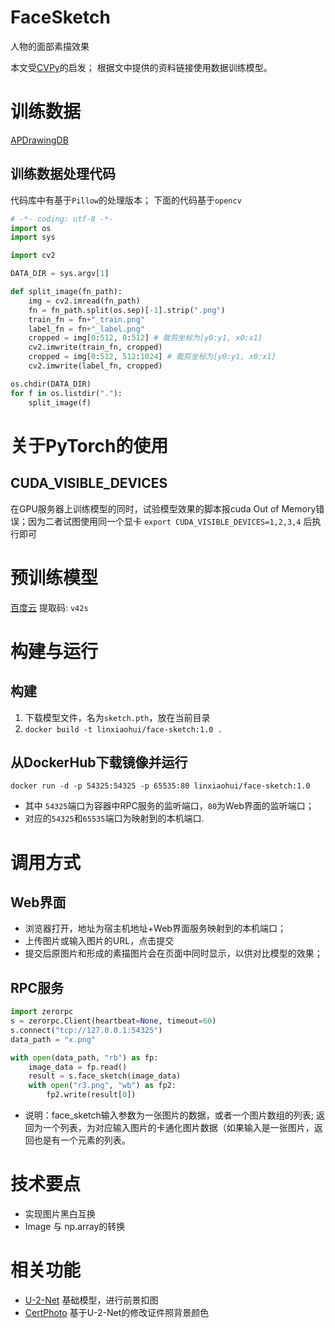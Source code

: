 # FaceSketch
人物的面部素描效果

本文受[CVPy](https://mp.weixin.qq.com/s?__biz=MzU2MDAyNzk5MA==&mid=2247484622&idx=1&sn=abe91eeb7c8a0d7a9157803ee80261a9&chksm=fc0f04f7cb788de1d3d05834e3ae5dec4769af8f830b9b69abe44b9211f1fa5436f1558ded55&token=384912966&lang=zh_CN#rd)的启发； 根据文中提供的资料链接使用数据训练模型。


# 训练数据
[APDrawingDB](https://cg.cs.tsinghua.edu.cn/people/~Yongjin/APDrawingDB.zip)

## 训练数据处理代码
代码库中有基于`Pillow`的处理版本； 下面的代码基于`opencv`

```python
# -*- coding: utf-8 -*-
import os
import sys

import cv2 

DATA_DIR = sys.argv[1]

def split_image(fn_path):
    img = cv2.imread(fn_path)
    fn = fn_path.split(os.sep)[-1].strip(".png")
    train_fn = fn+"_train.png"
    label_fn = fn+"_label.png"
    cropped = img[0:512, 0:512] # 裁剪坐标为[y0:y1, x0:x1]
    cv2.imwrite(train_fn, cropped)
    cropped = img[0:512, 512:1024] # 裁剪坐标为[y0:y1, x0:x1]
    cv2.imwrite(label_fn, cropped)

os.chdir(DATA_DIR)
for f in os.listdir("."):
    split_image(f)
```

# 关于PyTorch的使用

## CUDA_VISIBLE_DEVICES
在GPU服务器上训练模型的同时，试验模型效果的脚本报cuda Out of Memory错误；因为二者试图使用同一个显卡
`export CUDA_VISIBLE_DEVICES=1,2,3,4` 后执行即可

# 预训练模型
[百度云](https://pan.baidu.com/s/1kFO-lrRPnb57NL-gptFwzA) 提取码: `v42s`

# 构建与运行
## 构建
   1. 下载模型文件，名为`sketch.pth`，放在当前目录
   2. `docker build -t linxiaohui/face-sketch:1.0 .`

## 从DockerHub下载镜像并运行
   `docker run -d -p 54325:54325 -p 65535:80 linxiaohui/face-sketch:1.0`
   * 其中 `54325`端口为容器中RPC服务的监听端口，`80`为Web界面的监听端口；
   * 对应的`54325`和`65535`端口为映射到的本机端口.

# 调用方式
## Web界面
   * 浏览器打开，地址为宿主机地址+Web界面服务映射到的本机端口；
   * 上传图片或输入图片的URL，点击提交
   * 提交后原图片和形成的素描图片会在页面中同时显示，以供对比模型的效果；

## RPC服务
```python
import zerorpc
s = zerorpc.Client(heartbeat=None, timeout=60)
s.connect("tcp://127.0.0.1:54325")
data_path = "x.png"

with open(data_path, "rb") as fp:
    image_data = fp.read()
    result = s.face_sketch(image_data)
    with open("r3.png", "wb") as fp2:
        fp2.write(result[0])
```
   * 说明：face_sketch输入参数为一张图片的数据，或者一个图片数组的列表; 返回为一个列表，为对应输入图片的卡通化图片数据（如果输入是一张图片，返回也是有一个元素的列表。

# 技术要点
   * 实现图片黑白互换
   * Image 与 np.array的转换


# 相关功能
   * [U-2-Net](../U-2-Net) 基础模型，进行前景扣图
   * [CertPhoto](../CertPhoto) 基于U-2-Net的修改证件照背景颜色
   
